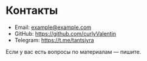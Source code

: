 # Контакты

- Email: example@example.com
- GitHub: https://github.com/curlyValentin
- Telegram: https://t.me/tantsiyra

Если у вас есть вопросы по материалам — пишите.